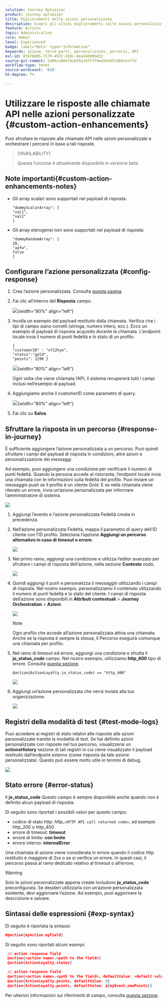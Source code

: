 ```yaml
---
solution: Journey Optimizer
product: journey optimizer
title: Miglioramenti delle azioni personalizzate
description: Scopri gli ultimi miglioramenti sulle azioni personalizzate
feature: Actions
topic: Administration
role: Admin
level: Experienced
badge: label="Beta" type="Informative"
keywords: azione, terze parti, personalizzato, percorsi, API
exl-id: 8f47b605-7179-4522-b50c-0ea34b09bd22
source-git-commit: 2e06ca80a74c6f8a16ff379ee554d57a69ceeffd
workflow-type: tm+mt
source-wordcount: '610'
ht-degree: 7%

---
```


# Utilizzare le risposte alle chiamate API nelle azioni personalizzate {#custom-action-enhancements}

Puoi sfruttare le risposte alle chiamate API nelle azioni personalizzate e orchestrare i percorsi in base a tali risposte.

>[!AVAILABILITY]
>
>Questa funzione è attualmente disponibile in versione beta.

<!--
You can now leverage API call responses in custom actions and orchestrate your journeys based on these responses.

This capability was previously only available when using data sources. You can now use it with custom actions. 
-->

## Note importanti{#custom-action-enhancements-notes}

<!--
* Custom actions should only be used with private or internal endpoints, and used with an appropriate capping or throttling limit. See [this page](../configuration/external-systems.md). 
-->

* Gli array scalari sono supportati nel payload di risposta:

  ```
  "dummyScalarArray": [
  "val1",
  "val2"
  ]
  ```

* Gli array eterogenei non sono supportati nel payload di risposta:

  ```
  "dummyRandomArray": [
  20,
  "aafw",
  false
  ]
  ```

<!--
## Best practices{#custom-action-enhancements-best-practices}

A capping limit of 5000 calls/s is defined for all custom actions. This limit has been set based on customers usage, to protect external endpoints targeted by custom actions. You need to take this into account in your audience-based journeys by defining an appropriate reading rate (5000 profiles/s when custom actions are used). If needed, you can override this setting by defining a greater capping or throttling limit through our Capping/Throttling APIs. See [this page](../configuration/external-systems.md).

You should not target public endpoints with custom actions for various reasons:

* Without proper capping or throttling, there is a risk of sending too many calls to a public endpoint that may not support such volume.
* Profile data can be sent through custom actions, so targeting a public endpoint could lead to inadvertently sharing personal information externally.
* You have no control on the data being returned by public endpoints. If an endpoint changes its API or starts sending incorrect information, those will be made available in communications sent, with potential negative impacts.
-->

<!--
## Define the custom action {#define-custom-action}

When defining the custom action, two enhancements have been made available: the addition of the GET method and the new payload response field. The other options and parameters are unchanged. See [this page](../action/about-custom-action-configuration.md).

### Endpoint configuration {#endpoint-configuration}

The **URL configuration** section has been renamed **Endpoint configuration**.

In the **Method** drop-down, you can now select **GET**.

![](assets/action-response1.png){width="70%" align="left"}

### Payloads {#payloads-new}

The **Action parameters** section has been renamed **Payloads**. Two fields are available:

* The **Request** field: this field is only available for POST and PUT calling methods.
* The **Response** field: this is the new capability. This field as available for all calling methods.

>[!NOTE]
> 
>Both these fields are optional.

![](assets/action-response2.png){width="70%" align="left"}
-->

## Configurare l’azione personalizzata {#config-response}

1. Crea l’azione personalizzata. Consulta [questa pagina](../action/about-custom-action-configuration.md).

1. Fai clic all’interno del **Risposta** campo.

   ![](assets/action-response2.png){width="80%" align="left"}

1. Incolla un esempio del payload restituito dalla chiamata. Verifica che i tipi di campo siano corretti (stringa, numero intero, ecc.). Ecco un esempio di payload di risposta acquisito durante la chiamata. L’endpoint locale invia il numero di punti fedeltà e lo stato di un profilo.

   ```
   {
   "customerID" : "xY12hye",    
   "status":"gold",
   "points": 1290 }
   ```

   ![](assets/action-response4.png){width="80%" align="left"}

   Ogni volta che viene chiamata l’API, il sistema recupererà tutti i campi inclusi nell’esempio di payload.

1. Aggiungiamo anche il customerID come parametro di query.

   ![](assets/action-response9.png){width="80%" align="left"}

1. Fai clic su **Salva**.

## Sfruttare la risposta in un percorso {#response-in-journey}

È sufficiente aggiungere l’azione personalizzata a un percorso. Puoi quindi sfruttare i campi del payload di risposta in condizioni, altre azioni e personalizzazione dei messaggi.

Ad esempio, puoi aggiungere una condizione per verificare il numero di punti fedeltà. Quando la persona accede al ristorante, l’endpoint locale invia una chiamata con le informazioni sulla fedeltà del profilo. Puoi inviare un messaggio push se il profilo è un cliente Gold. E se nella chiamata viene rilevato un errore, invia un’azione personalizzata per informare l’amministratore di sistema.

![](assets/action-response5.png)

1. Aggiungi l’evento e l’azione personalizzata Fedeltà creata in precedenza.

1. Nell’azione personalizzata Fedeltà, mappa il parametro di query dell’ID cliente con l’ID profilo. Seleziona l’opzione **Aggiungi un percorso alternativo in caso di timeout o errore**.

   ![](assets/action-response10.png)

1. Nel primo ramo, aggiungi una condizione e utilizza l’editor avanzato per sfruttare i campi di risposta dell’azione, nella sezione **Contesto** nodo.

   ![](assets/action-response6.png)

1. Quindi aggiungi il push e personalizza il messaggio utilizzando i campi di risposta. Nel nostro esempio, personalizziamo il contenuto utilizzando il numero di punti fedeltà e lo stato del cliente. I campi di risposta dell’azione sono disponibili in **Attributi contestuali** > **Journey Orchestration** > **Azioni**.

   ![](assets/action-response8.png)

   >[!NOTE]
   >
   >Ogni profilo che accede all’azione personalizzata attiva una chiamata. Anche se la risposta è sempre la stessa, il Percorso eseguirà comunque una chiamata per profilo.

1. Nel ramo di timeout ed errore, aggiungi una condizione e sfrutta il **jo_status_code** campo. Nel nostro esempio, utilizziamo
   **http_400** tipo di errore. Consulta [questa sezione](#error-status).

   ```
   @action{ActionLoyalty.jo_status_code} == "http_400"
   ```

   ![](assets/action-response7.png)

1. Aggiungi un’azione personalizzata che verrà inviata alla tua organizzazione.

   ![](assets/action-response11.png)

## Registri della modalità di test {#test-mode-logs}

Puoi accedere ai registri di stato relativi alle risposte alle azioni personalizzate tramite la modalità di test. Se hai definito azioni personalizzate con risposte nel tuo percorso, visualizzerai un **actionsHistory** sezione di tali registri in cui viene visualizzato il payload restituito dall’endpoint esterno (come risposta da tale azione personalizzata). Questo può essere molto utile in termini di debug.

![](assets/action-response12.png)

## Stato errore {#error-status}

Il **jo_status_code** Questo campo è sempre disponibile anche quando non è definito alcun payload di risposta.

Di seguito sono riportati i possibili valori per questo campo:

* codice di stato http: http_`<HTTP API call returned code>`, ad esempio http_200 o http_400
* errore di timeout: **timeout**
* errore di limite: **con limite**
* errore interno: **internalError**

Una chiamata di azione viene considerata in errore quando il codice http restituito è maggiore di 2xx o se si verifica un errore. In questi casi, il percorso passa al ramo dedicato relativo al timeout o all’errore.

>[!WARNING]
>
>Solo le azioni personalizzate appena create includono **jo_status_code** preconfigurata. Se desideri utilizzarla con un’azione personalizzata esistente, devi aggiornare l’azione. Ad esempio, puoi aggiornare la descrizione e salvare.

## Sintassi delle espressioni {#exp-syntax}

Di seguito è riportata la sintassi:

```json
#@action{myAction.myField} 
```

Di seguito sono riportati alcuni esempi:

```json
 // action response field
 @action{<action name>.<path to the field>}
 @action{ActionLoyalty.status}
```

```json
 // action response field
 @action{<action name>.<path to the field>, defaultValue: <default value expression>}
 @action{ActionLoyalty.points, defaultValue: 0}
 @action{ActionLoyalty.points, defaultValue: @{myEvent.newPoints}}
```

Per ulteriori informazioni sui riferimenti di campo, consulta [questa sezione](../building-journeys/expression/field-references.md).
